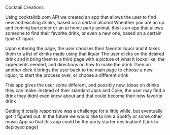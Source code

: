 Cocktail Creations

Using cocktaildb.com API we created an app that allows the user to find new and exciting drinks, based on a certain alcohol
Wheather you are an up and coming bartender or an at home party animal, this is an app that allows someone to find their favorite drink, or even a new one, based on a certain type of liquor.

Upon entering the page, the user chooses their favorite liquor and it takes them to a list of drinks made using that liquor
The user clicks on the desired drink and it bring them to a third page with a picture of what it looks like, the ingredients needed, and directions on how to make the drink
Then on another click it brings the user back to the main page to choose a new liquor, to start the process over, or choose a different drink

This app gives the user some different, and possibly new, ideas on drinks they can make. Instead of their standard Jack and Coke, the user may find a drink they didnt even know about and that could become their new favorite drink

Getting it totally responsive was a challenge for a little while, but eventually got it figured out. 
In the future we would like to link a Spotify or some other music App so that this app could be the party starter destination!
{Link to deployed page}